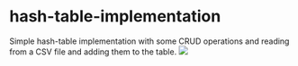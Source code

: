 # hash-table-implementation
Simple hash-table implementation
with some CRUD operations and reading from a CSV file and adding them to the table.
<img src="hashTable.gif"/>
